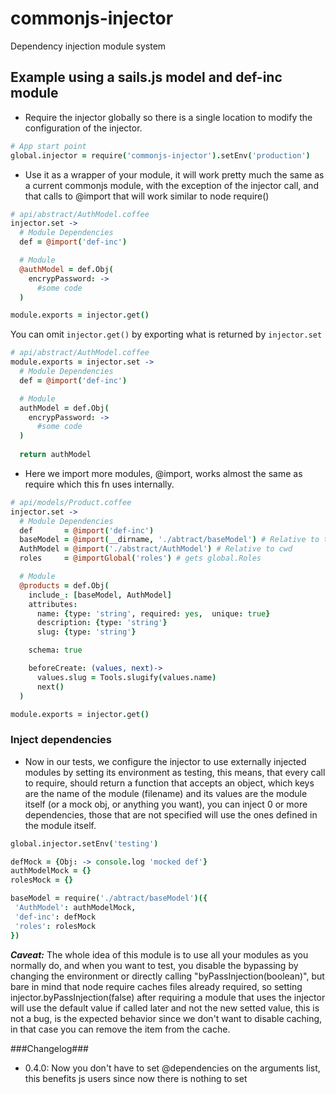 # commonjs-injector
Dependency injection module system


## Example using a sails.js model and def-inc module

- Require the injector globally so there is a single location to modify the configuration of the injector.
```coffeescript
# App start point
global.injector = require('commonjs-injector').setEnv('production')
```
- Use it as a wrapper of your module, it will work pretty much the same as a current commonjs module, with the
exception of the injector call, and that calls to @import that will work similar to node require()
```coffeescript
# api/abstract/AuthModel.coffee
injector.set ->
  # Module Dependencies
  def = @import('def-inc')

  # Module
  @authModel = def.Obj(
    encrypPassword: ->
      #some code
  )

module.exports = injector.get()
```

You can omit `injector.get()` by exporting what is returned by `injector.set`
```coffeescript
# api/abstract/AuthModel.coffee
module.exports = injector.set ->
  # Module Dependencies
  def = @import('def-inc')

  # Module
  authModel = def.Obj(
    encrypPassword: ->
      #some code
  )
  
  return authModel

```

- Here we import more modules, @import, works almost the same as require which this fn uses internally.
```coffeescript
# api/models/Product.coffee
injector.set ->
  # Module Dependencies
  def       = @import('def-inc')
  baseModel = @import(__dirname, './abtract/baseModel') # Relative to the folder
  AuthModel = @import('./abstract/AuthModel') # Relative to cwd
  roles     = @importGlobal('roles') # gets global.Roles

  # Module
  @products = def.Obj(
    include_: [baseModel, AuthModel]
    attributes:
      name: {type: 'string', required: yes,  unique: true}
      description: {type: 'string'}
      slug: {type: 'string'}

    schema: true

    beforeCreate: (values, next)->
      values.slug = Tools.slugify(values.name)
      next()
  )

module.exports = injector.get()
```
### Inject dependencies
- Now in our tests, we configure the injector to use externally injected modules by setting its environment as testing,
this means, that every call to require, should return a function that accepts an object, which keys are the name of the
module (filename) and its values are the module itself (or a mock obj, or anything you want), you can inject 0 or more
dependencies, those that are not specified will use the ones defined in the module itself.
```coffeescript
global.injector.setEnv('testing')

defMock = {Obj: -> console.log 'mocked def'}
authModelMock = {}
rolesMock = {}

baseModel = require('./abtract/baseModel')({
 'AuthModel': authModelMock,
 'def-inc': defMock
 'roles': rolesMock
})
```

***Caveat:*** The whole idea of this module is to use all your modules as you normally do, and when you want to test,
you disable the bypassing by changing the environment or directly calling "byPassInjection(boolean)", but bare in mind 
that node require caches files already required, so setting injector.byPassInjection(false) after requiring a module
that uses the injector will use the default value if called later and not the new setted value, this is not a bug,
is the expected behavior since we don't want to disable caching, in that case you can remove the item from the cache.

###Changelog###
- 0.4.0: Now you don't have to set @dependencies on the arguments list, this benefits js users since now there is
nothing to set